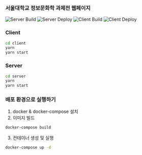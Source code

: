 ### 서울대학교 정보문화학 과제전 웹페이지
![Server Build](https://github.com/isc-exhibition/exhibition-web/actions/workflows/node-server.yml/badge.svg?branch=main)
![Server Deploy](https://github.com/isc-exhibition/exhibition-web/actions/workflows/deploy-server.yml/badge.svg?branch=main)
![Client Build](https://github.com/isc-exhibition/exhibition-web/actions/workflows/node-client.yml/badge.svg?branch=main)
![Client Deploy](https://github.com/isc-exhibition/exhibition-web/actions/workflows/deploy-client.yml/badge.svg?branch=main)

### Client
```sh
cd client
yarn
yarn start
```

### Server
```sh
cd server
yarn
yarn start
```

### 배포 환경으로 실행하기
1. docker & docker-compose 설치
2. 이미지 빌드
```sh
docker-compose build
```
3. 컨테이너 생성 및 실행
```sh
docker-compose up -d
```
